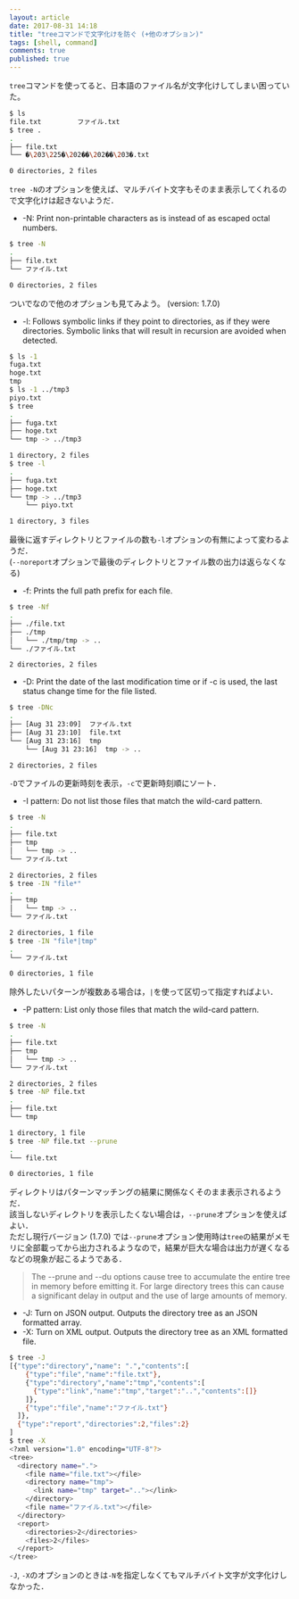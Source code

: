 ```yaml
---
layout: article
date: 2017-08-31 14:18
title: "treeコマンドで文字化けを防ぐ (+他のオプション)"
tags: [shell, command]
comments: true
published: true
---
```


`tree`コマンドを使ってると、日本語のファイル名が文字化けしてしまい困っていた。

```sh
$ ls
file.txt         ファイル.txt
$ tree .
.
├── file.txt
└── �\203\225�\202��\202��\203�.txt

0 directories, 2 files

```

`tree -N`のオプションを使えば、マルチバイト文字もそのまま表示してくれるので文字化けは起きないようだ．

- -N: Print non-printable characters as is instead of as escaped octal numbers.

```sh
$ tree -N
.
├── file.txt
└── ファイル.txt

0 directories, 2 files
```

ついでなので他のオプションも見てみよう。 (version: 1.7.0)

- -l: Follows  symbolic  links if they point to directories, as if they were directories. Symbolic links that will result in recursion are avoided when detected.

```sh
$ ls -1
fuga.txt
hoge.txt
tmp
$ ls -1 ../tmp3
piyo.txt
$ tree
.
├── fuga.txt
├── hoge.txt
└── tmp -> ../tmp3

1 directory, 2 files
$ tree -l
.
├── fuga.txt
├── hoge.txt
└── tmp -> ../tmp3
    └── piyo.txt

1 directory, 3 files
```

最後に返すディレクトリとファイルの数も`-l`オプションの有無によって変わるようだ．  
(`--noreport`オプションで最後のディレクトリとファイル数の出力は返らなくなる)

- -f: Prints the full path prefix for each file.

```sh
$ tree -Nf
.
├── ./file.txt
├── ./tmp
│   └── ./tmp/tmp -> ..
└── ./ファイル.txt

2 directories, 2 files
```

- -D: Print the date of the last modification time or if -c is used, the last status change time for the file listed.

```sh
$ tree -DNc
.
├── [Aug 31 23:09]  ファイル.txt
├── [Aug 31 23:10]  file.txt
└── [Aug 31 23:16]  tmp
    └── [Aug 31 23:16]  tmp -> ..

2 directories, 2 files
```

`-D`でファイルの更新時刻を表示，`-c`で更新時刻順にソート．

- -I pattern: Do not list those files that match the wild-card pattern.

```sh
$ tree -N
.
├── file.txt
├── tmp
│   └── tmp -> ..
└── ファイル.txt

2 directories, 2 files
$ tree -IN "file*"
.
├── tmp
│   └── tmp -> ..
└── ファイル.txt

2 directories, 1 file
$ tree -IN "file*|tmp"
.
└── ファイル.txt

0 directories, 1 file
```

除外したいパターンが複数ある場合は，`|`を使って区切って指定すればよい．

- -P pattern: List only those files that match the wild-card pattern.

```sh
$ tree -N
.
├── file.txt
├── tmp
│   └── tmp -> ..
└── ファイル.txt

2 directories, 2 files
$ tree -NP file.txt
.
├── file.txt
└── tmp

1 directory, 1 file
$ tree -NP file.txt --prune
.
└── file.txt

0 directories, 1 file
```

ディレクトリはパターンマッチングの結果に関係なくそのまま表示されるようだ．  
該当しないディレクトリを表示したくない場合は，`--prune`オプションを使えばよい．  
ただし現行バージョン (1.7.0) では`--prune`オプション使用時は`tree`の結果がメモリに全部載ってから出力されるようなので，結果が巨大な場合は出力が遅くなるなどの現象が起こるようである．

> The --prune and --du options cause tree to accumulate the entire tree in memory before emitting it. For large directory trees this can cause a significant delay in output and the use of large amounts of memory.

- -J: Turn on JSON output. Outputs the directory tree as an JSON formatted array.
- -X: Turn on XML output. Outputs the directory tree as an XML formatted file.

```sh
$ tree -J
[{"type":"directory","name": ".","contents":[
    {"type":"file","name":"file.txt"},
    {"type":"directory","name":"tmp","contents":[
      {"type":"link","name":"tmp","target":"..","contents":[]}
    ]},
    {"type":"file","name":"ファイル.txt"}
  ]},
  {"type":"report","directories":2,"files":2}
]
$ tree -X
<?xml version="1.0" encoding="UTF-8"?>
<tree>
  <directory name=".">
    <file name="file.txt"></file>
    <directory name="tmp">
      <link name="tmp" target=".."></link>
    </directory>
    <file name="ファイル.txt"></file>
  </directory>
  <report>
    <directories>2</directories>
    <files>2</files>
  </report>
</tree>
```

`-J`, `-X`のオプションのときは`-N`を指定しなくてもマルチバイト文字が文字化けしなかった．
